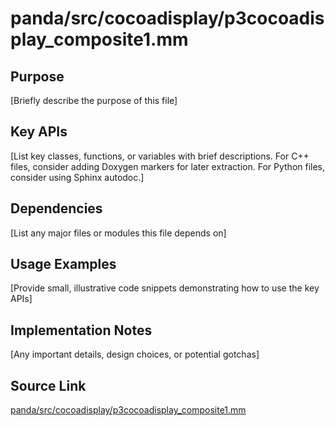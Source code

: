 # panda/src/cocoadisplay/p3cocoadisplay_composite1.mm

## Purpose
[Briefly describe the purpose of this file]

## Key APIs
[List key classes, functions, or variables with brief descriptions.
For C++ files, consider adding Doxygen markers for later extraction.
For Python files, consider using Sphinx autodoc.]

## Dependencies
[List any major files or modules this file depends on]

## Usage Examples
[Provide small, illustrative code snippets demonstrating how to use the key APIs]

## Implementation Notes
[Any important details, design choices, or potential gotchas]

## Source Link
[panda/src/cocoadisplay/p3cocoadisplay_composite1.mm](link_to_source_repository/panda/src/cocoadisplay/p3cocoadisplay_composite1.mm)
